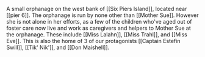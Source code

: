 A small orphanage on the west bank of [[Six Piers Island]], located near [[pier 6]]. The orphanage is run by none other than [[Mother Sue]]. However she is not alone in her efforts, as a few of the children who've aged out of foster care now live and work as caregivers and helpers to Mother Sue at the orphanage. These include [[Miss Lalahn]], [[Miss Trahl]], and [[Miss Eve]]. This is also the home of 3 of our protagonists [[Captain Estefin Swill]], [[Tik' Nik']], and [[Don Maishell]].
